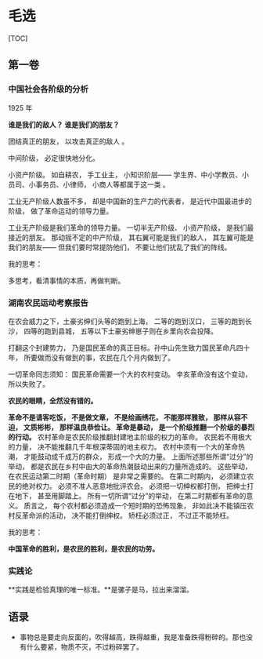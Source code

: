 # 毛选

[TOC]

## 第一卷

### 中国社会各阶级的分析  

1925 年

**谁是我们的敌人？ 谁是我们的朋友？** 

团结真正的朋友， 以攻击真正的敌人 。

中间阶级， 必定很快地分化。

小资产阶级。 如自耕农， 手工业主， 小知识阶层—— 学生界、中小学教员、小员司、小事务员、小律师， 小商人等都属于这一类 。

工业无产阶级人数虽不多， 却是中国新的生产力的代表者， 是近代中国最进步的阶级， 做了革命运动的领导力量。

工业无产阶级是我们革命的领导力量。 一切半无产阶级、 小资产阶级， 是我们最接近的朋友。 那动摇不定的中产阶级， 其右翼可能是我们的敌人， 其左翼可能是我们的朋友—— 但我们要时常提防他们， 不要让他们扰乱了我们的阵线。    



我的思考：

多思考，看清事情的本质，再做判断。



### 湖南农民运动考察报告  

在农会威力之下，土豪劣绅们头等的跑到上海， 二等的跑到汉口， 三等的跑到长沙， 四等的跑到县城， 五等以下土豪劣绅崽子则在乡里向农会投降。  

打翻这个封建势力， 乃是国民革命的真正目标。孙中山先生致力国民革命凡四十年， 所要做而没有做到的事，农民在几个月内做到了。  

一切革命同志须知： 国民革命需要一个大的农村变动。 辛亥革命没有这个变动， 所以失败了。

**农民的眼睛，全然没有错的。**

**革命不是请客吃饭， 不是做文章， 不是绘画绣花， 不能那样雅致， 那样从容不迫， 文质彬彬， 那样温良恭俭让。 革命是暴动， 是一个阶级推翻一个阶级的暴烈的行动。** 农村革命是农民阶级推翻封建地主阶级的权力的革命。 农民若不用极大的力量， 决不能推翻几千年根深蒂固的地主权力。 农村中须有一个大的革命热潮， 才能鼓动成千成万的群众， 形成一个大的力量。 上面所述那些所谓“过分”的举动， 都是农民在乡村中由大的革命热潮鼓动出来的力量所造成的。 这些举动， 在农民运动第二时期（革命时期） 是非常之需要的。 在第二时期内， 必须建立农民的绝对权力。 必须不准人恶意地批评农会。 必须把一切绅权都打倒， 把绅士打在地下， 甚至用脚踏上。 所有一切所谓“过分”的举动， 在第二时期都有革命的意义。 质言之， 每个农村都必须造成一个短时期的恐怖现象， 非如此决不能镇压农村反革命派的活动， 决不能打倒绅权。 矫枉必须过正， 不过正不能矫枉。



我的思考：

**中国革命的胜利，是农民的胜利，是农民的功劳。**



### 实践论

**实践是检验真理的唯一标准。**是骡子是马，拉出来溜溜。



## 语录

* 事物总是要走向反面的，吹得越高，跌得越重，我是准备跌得粉碎的。那也没有什么要紧，物质不灭，不过粉碎罢了。